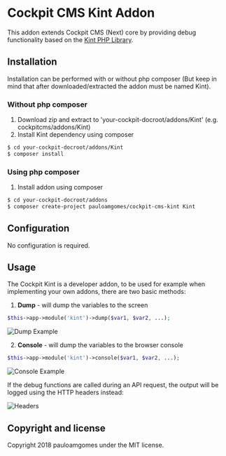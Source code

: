 # Cockpit CMS Kint Addon

This addon extends Cockpit CMS (Next) core by providing debug functionality based on the  [Kint PHP Library](https://github.com/kint-php/kint/).

## Installation

Installation can be performed with or without php composer (But keep in mind that after downloaded/extracted the addon must be named Kint).

### Without php composer
1. Download zip and extract to 'your-cockpit-docroot/addons/Kint' (e.g. cockpitcms/addons/Kint)
2. Install Kint dependency using composer
```bash
$ cd your-cockpit-docroot/addons/Kint
$ composer install
```

### Using php composer
1. Install addon using composer
```bash
$ cd your-cockpit-docroot/addons
$ composer create-project pauloamgomes/cockpit-cms-kint Kint
```

## Configuration

No configuration is required.

## Usage

The Cockpit Kint is a developer addon, to be used for example when implementing your own addons, there are two basic methods:

1. **Dump** - will dump the variables to the screen
```php
$this->app->module('kint')->dump($var1, $var2, ...);
```
![Dump Example](https://monosnap.com/image/C1FThi1HjjLoel2KT0UGz6BdE3AnDJ.png)

2. **Console** - will dump the variables to the browser console
```php
$this->app->module('kint')->console($var1, $var2, ...);
```
![Console Example](https://monosnap.com/image/jGiLieSG0cmwYBluFMv2yrEddUz7io.png)

If the debug functions are called during an API request, the output will be logged using the HTTP headers instead:

![Headers](https://monosnap.com/image/6O4anzYhKpZwNdiFyKnXhEis6CWwAZ.png)


## Copyright and license

Copyright 2018 pauloamgomes under the MIT license.


